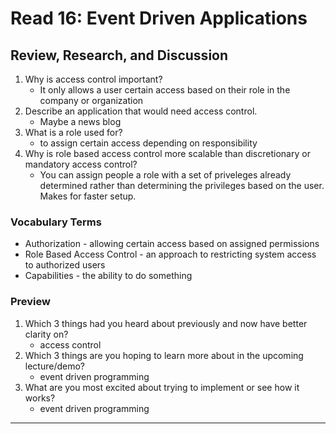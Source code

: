 # Read 16: Event Driven Applications

## Review, Research, and Discussion

1. Why is access control important?
   - It only allows a user certain access based on their role in the company or organization
1. Describe an application that would need access control.
   - Maybe a news blog
1. What is a role used for?
   - to assign certain access depending on responsibility
1. Why is role based access control more scalable than discretionary or mandatory access control?
   - You can assign people a role with a set of priveleges already determined rather than determining the privileges based on the user. Makes for faster setup.

### Vocabulary Terms

- Authorization - allowing certain access based on assigned permissions
- Role Based Access Control - an approach to restricting system access to authorized users
- Capabilities - the ability to do something

### Preview

1. Which 3 things had you heard about previously and now have better clarity on?
   - access control
1. Which 3 things are you hoping to learn more about in the upcoming lecture/demo?
   - event driven programming
1. What are you most excited about trying to implement or see how it works?
   - event driven programming

<hr>
